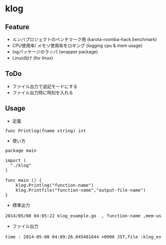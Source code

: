 klog
============

## Feature
- ルンバプロジェクトのベンチマーク用 (karota-roomba-hack benchmark)
- CPU使用率/ メモリ使用率をロギング (logging cpu & mem usage)
- logパッケージのラッパ (wrapper package)
- Linux向け (for linux)

## ToDo
- ファイル出力で追記モードにする
- ファイル出力時に時刻を入れる

## Usage
- 定義

<pre>
func Printlog(fname string) int
</pre>

- 使い方

<pre>
package main

import (
  "./klog"
)

func main () {
	klog.Printlog("function-name")
	klog.Printfile("function-name","output-file-name")
}
</pre>

- 標準出力

<pre>
2014/05/08 04:05:22 klog_example.go  , function-name ,mem-used :  557212 kB ,mem-free :  122896 kB ,cpu-used :  1 ％
</pre>

- ファイル出力

<pre>
time : 2014-05-08 04:09:26.045481644 +0900 JST,file :klog_example.go,func : function-name ,mem-used : 564040kB ,mem-free : 107936kB ,cpu-used : 1％
</pre>
